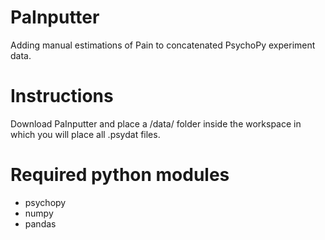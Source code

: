 # PaInputter
Adding manual estimations of Pain to concatenated PsychoPy experiment data.

# Instructions
Download PaInputter and place a /data/ folder inside the workspace in which you will place all .psydat files.

# Required python modules
- psychopy
- numpy
- pandas
